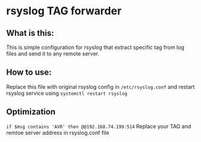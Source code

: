 # rsyslog TAG forwarder

## What is this:
This is simple configuration for rsyslog that extract specific tag from log files and send it to any remote server.

## How to use:
Replace this file with original rsyslog config in `/etc/rsyslog.conf` and restart rsyslog service using `systemctl restart rsyslog`

## Optimization
`if $msg contains 'AVR' then @@192.168.74.199:514`
Replace your TAG and remtoe server address in rsyslog.conf file
